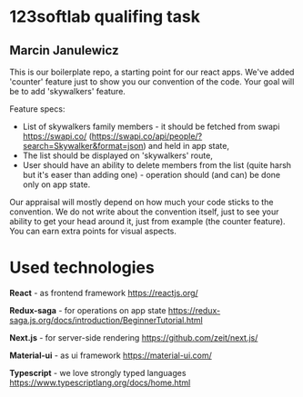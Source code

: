# 123softlab qualifing task
## Marcin Janulewicz
This is our boilerplate repo, a starting point for our react apps. We've added 'counter' feature just to show you our convention of the code. Your goal will be to add 'skywalkers' feature. 

Feature specs:
  - List of skywalkers family members - it should be fetched from swapi https://swapi.co/ (https://swapi.co/api/people/?search=Skywalker&format=json) and held in app state,
  - The list should be displayed on 'skywalkers' route,
  - User should have an ability to delete members from the list (quite harsh but it's easer than adding one) - operation should (and can) be done only on app state.
 
Our appraisal will mostly depend on how much your code sticks to the convention. We do not write about the convention itself, just to see your ability to get your head around it, just from example (the counter feature). You can earn extra points for visual aspects.

# Used technologies

**React** - as frontend framework
https://reactjs.org/

**Redux-saga** - for operations on app state
https://redux-saga.js.org/docs/introduction/BeginnerTutorial.html

**Next.js** - for server-side rendering
https://github.com/zeit/next.js/

**Material-ui** - as ui framework
https://material-ui.com/

**Typescript** - we love strongly typed languages
https://www.typescriptlang.org/docs/home.html
